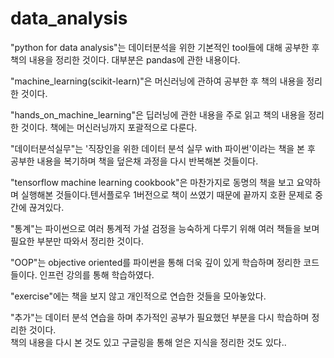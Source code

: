 # data_analysis
"python for data analysis"는 데이터분석을 위한 기본적인 tool들에 대해 공부한 후 책의 내용을 정리한 것이다. 대부분은 pandas에 관한 내용이다.<br>

"machine_learning(scikit-learn)"은 머신러닝에 관하여 공부한 후 책의 내용을 정리한 것이다.<br>

"hands_on_machine_learning"은 딥러닝에 관한 내용을 주로 읽고 책의 내용을 정리한 것이다. 책에는 머신러닝까지 포괄적으로 다룬다.<br>

"데이터분석실무"는 '직장인을 위한 데이터 분석 실무 with 파이썬'이라는 책을 본 후 공부한 내용을 복기하며 책을 덮은채 과정을 다시 반복해본 것들이다.<br>

"tensorflow machine learning cookbook"은 마찬가지로 동명의 책을 보고 요약하며 실행해본 것들이다.텐서플로우 1버전으로 책이 쓰였기 때문에 끝까지 호환 문제로 중간에 끊겨있다.<br>

"통계"는 파이썬으로 여러 통계적 가설 검정을 능숙하게 다루기 위해 여러 책들을 보며 필요한 부분만 따와서 정리한 것이다.<br>

"OOP"는 objective oriented를 파이썬을 통해 더욱 깊이 있게 학습하며 정리한 코드들이다. 인프런 강의를 통해 학습하였다.<br>

"exercise"에는 책을 보지 않고 개인적으로 연습한 것들을 모아놓았다.  <br>

"추가"는 데이터 분석 연습을 하며 추가적인 공부가 필요했던 부분을 다시 학습하며 정리한 것이다. <br>
    책의 내용을 다시 본 것도 있고 구글링을 통해 얻은 지식을 정리한 것도 있다..<br>
  
